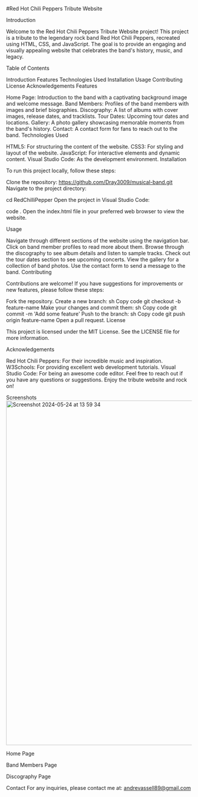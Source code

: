 #Red Hot Chili Peppers Tribute Website

Introduction

Welcome to the Red Hot Chili Peppers Tribute Website project! This project is a tribute to the legendary rock band Red Hot Chili Peppers, recreated using HTML, CSS, and JavaScript. The goal is to provide an engaging and visually appealing website that celebrates the band's history, music, and legacy.

Table of Contents

Introduction
Features
Technologies Used
Installation
Usage
Contributing
License
Acknowledgements
Features

Home Page: Introduction to the band with a captivating background image and welcome message.
Band Members: Profiles of the band members with images and brief biographies.
Discography: A list of albums with cover images, release dates, and tracklists.
Tour Dates: Upcoming tour dates and locations.
Gallery: A photo gallery showcasing memorable moments from the band's history.
Contact: A contact form for fans to reach out to the band.
Technologies Used

HTML5: For structuring the content of the website.
CSS3: For styling and layout of the website.
JavaScript: For interactive elements and dynamic content.
Visual Studio Code: As the development environment.
Installation

To run this project locally, follow these steps:

Clone the repository:
https://github.com/Dray3009/musical-band.git
Navigate to the project directory:

cd RedChilliPepper
Open the project in Visual Studio Code:


code .
Open the index.html file in your preferred web browser to view the website.

Usage

Navigate through different sections of the website using the navigation bar.
Click on band member profiles to read more about them.
Browse through the discography to see album details and listen to sample tracks.
Check out the tour dates section to see upcoming concerts.
View the gallery for a collection of band photos.
Use the contact form to send a message to the band.
Contributing

Contributions are welcome! If you have suggestions for improvements or new features, please follow these steps:

Fork the repository.
Create a new branch:
sh
Copy code
git checkout -b feature-name
Make your changes and commit them:
sh
Copy code
git commit -m 'Add some feature'
Push to the branch:
sh
Copy code
git push origin feature-name
Open a pull request.
License

This project is licensed under the MIT License. See the LICENSE file for more information.

Acknowledgements

Red Hot Chili Peppers: For their incredible music and inspiration.
W3Schools: For providing excellent web development tutorials.
Visual Studio Code: For being an awesome code editor.
Feel free to reach out if you have any questions or suggestions. Enjoy the tribute website and rock on!

Screenshots
<img width="931" alt="Screenshot 2024-05-24 at 13 59 34" src="https://github.com/Dray3009/musical-band/assets/75785312/36ac887a-b0c3-4a2c-94cc-ec0a187af800">

Home Page


Band Members Page


Discography Page

Contact
For any inquiries, please contact me at: andrevassell89@gmail.com

